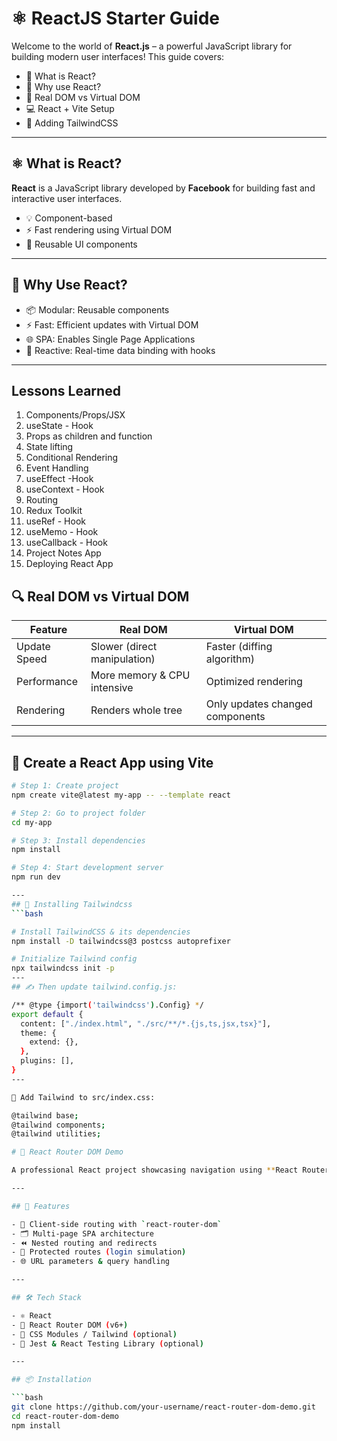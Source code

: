 # ⚛️ ReactJS Starter Guide

Welcome to the world of **React.js** – a powerful JavaScript library for building modern user interfaces! This guide covers:

- 🔹 What is React?
- 🧠 Why use React?
- 🧱 Real DOM vs Virtual DOM
- 💻 React + Vite Setup
- 🎨 Adding TailwindCSS

---

## ⚛️ What is React?


**React** is a JavaScript library developed by **Facebook** for building fast and interactive user interfaces.

- 💡 Component-based
- ⚡ Fast rendering using Virtual DOM
- 🔁 Reusable UI components

---

## 🧠 Why Use React?

- 📦 Modular: Reusable components
- ⚡ Fast: Efficient updates with Virtual DOM
- 🌐 SPA: Enables Single Page Applications
- 🔄 Reactive: Real-time data binding with hooks

---

## Lessons Learned

1. Components/Props/JSX
2. useState - Hook
3. Props as children and function
4. State lifting
5. Conditional Rendering
6. Event Handling
7. useEffect -Hook
8. useContext - Hook
9. Routing
10. Redux Toolkit
11. useRef - Hook
12. useMemo - Hook
13. useCallback - Hook
14. Project Notes App
15. Deploying React App


## 🔍 Real DOM vs Virtual DOM

| Feature        | Real DOM                              | Virtual DOM                        |
|----------------|----------------------------------------|------------------------------------|
| Update Speed   | Slower (direct manipulation)           | Faster (diffing algorithm)         |
| Performance    | More memory & CPU intensive            | Optimized rendering                |
| Rendering      | Renders whole tree                     | Only updates changed components    |

---

## 🚀 Create a React App using Vite

```bash
# Step 1: Create project
npm create vite@latest my-app -- --template react

# Step 2: Go to project folder
cd my-app

# Step 3: Install dependencies
npm install

# Step 4: Start development server
npm run dev

---
## 🚀 Installing Tailwindcss
```bash

# Install TailwindCSS & its dependencies
npm install -D tailwindcss@3 postcss autoprefixer

# Initialize Tailwind config
npx tailwindcss init -p
---
## ✍️ Then update tailwind.config.js:

/** @type {import('tailwindcss').Config} */
export default {
  content: ["./index.html", "./src/**/*.{js,ts,jsx,tsx}"],
  theme: {
    extend: {},
  },
  plugins: [],
}
---

🧾 Add Tailwind to src/index.css:

@tailwind base;
@tailwind components;
@tailwind utilities;

# 🧭 React Router DOM Demo

A professional React project showcasing navigation using **React Router DOM**.

---

## 🚀 Features

- 🔄 Client-side routing with `react-router-dom`
- 🗂️ Multi-page SPA architecture
- ⏪ Nested routing and redirects
- 🔐 Protected routes (login simulation)
- 🌐 URL parameters & query handling

---

## 🛠️ Tech Stack

- ⚛️ React
- 🧭 React Router DOM (v6+)
- 💅 CSS Modules / Tailwind (optional)
- 🧪 Jest & React Testing Library (optional)

---

## 📦 Installation

```bash
git clone https://github.com/your-username/react-router-dom-demo.git
cd react-router-dom-demo
npm install
